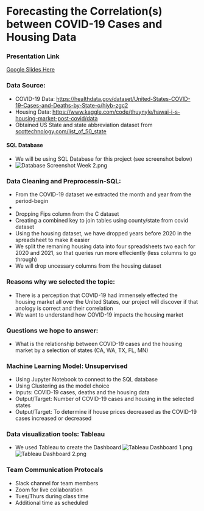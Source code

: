 # Forecasting the Correlation(s) between COVID-19 Cases and Housing Data

### Presentation Link
[Google Slides Here](https://docs.google.com/presentation/d/1bv3LSd37Qxwq-3BTp1zodWL7fH8tMsefu9D7WUe0sQY/edit?usp=sharing)

### Data Source:
- COVID-19 Data: https://healthdata.gov/dataset/United-States-COVID-19-Cases-and-Deaths-by-State-o/hiyb-zgc2
- Housing Data: https://www.kaggle.com/code/thuynyle/hawai-i-s-housing-market-post-covid/data
- Obtained US State and state abbreviation dataset from [scottechnology.com/list_of_50_state](https://scottontechnology.com/alphabetical-50-us-states-abbreviations-list/)


#### SQL Database
- We will be using SQL Database for this project (see screenshot below)
- ![Database Screenshot Week 2.png](https://github.com/ajmotylinski/Data_Viz_Final_Project/blob/main/Resources/COVID_%26_HOUSING_DATABASE.png)

### Data Cleaning and Preprocessin-SQL: 
-  From the COVID-19 dataset we extracted the month and year from the period-begin
- 
- Dropping Fips column from the C dataset
- Creating a combined key to join tables using county/state from covid dataset
- Using the housing dataset, we have dropped years before 2020 in the spreadsheet to make it easier
- We split the remaning housing data into four spreadsheets two each for 2020 and 2021, so that queries run more effeciently (less columns to go through)
- We will drop uncessary columns from the housing dataset

### Reasons why we selected the topic:
 -  There is a perception that COVID-19 had immensely effected the housing market all over the United States, our project will discover if that anology is correct and their correlation
 -  We want to understand how COVID-19 impacts the housing market
 
### Questions we hope to answer:
- What is the relationship between COVID-19 cases and the housing market by a selection of states (CA, WA, TX, FL, MN) 

### Machine Learning Model: Unsupervised 
- Using Jupyter Notebook to connect to the SQL database
- Using Clustering as the model choice
- Inputs: COVID-19 cases, deaths and the housing data
- Output/Target: Number of COVID-19 cases and housing in the selected states
- Output/Target: To determine if house prices decreased as the COVID-19 cases increased or decreased

### Data visualization tools: Tableau
- We used Tableau to create the Dashboard
 ![Tableau Dashboard 1.png](https://github.com/ajmotylinski/Data_Viz_Final_Project/blob/main/Resources/COVID_Cases_Screenshot_1.png)
 ![Tableau Dashboard 2.png](https://github.com/ajmotylinski/Data_Viz_Final_Project/blob/main/Resources/COVID_Case_Screenshot_2.png)


### Team Communication Protocals
- Slack channel for team members
- Zoom for live collaboration
- Tues/Thurs during class time
- Additional time as scheduled

